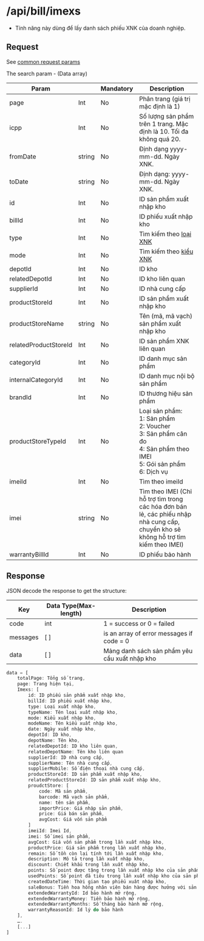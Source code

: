 # /api/bill/imexs

* Tính năng này dùng để lấy danh sách phiếu XNK của doanh nghiệp.

## Request

See [common request params](/docs/api.md#request)

The search param - \(Data array\)

| Param |  | Mandatory | Description |
| --- | --- | --- | --- |
| page | Int | No | Phân trang \(giá trị mặc định là 1\) |
| icpp | Int | No | Số lượng sản phẩm trên 1 trang. Mặc định là 10. Tối đa không quá 20. |
| fromDate | string | No | Định dạng yyyy-mm-dd. Ngày XNK. |
| toDate | string | No | Định dạng: yyyy-mm-dd. Ngày XNK. |
|id	|Int	|No	|ID sản phẩm xuất nhập kho|
|billId	|Int	|No	|ID phiếu xuất nhập kho|
|type	|Int	|No	|Tìm kiếm theo [loại XNK](/docs/glossary.md#inventory)|
|mode	|Int	|No	|Tìm kiếm theo [kiểu XNK](/docs/glossary.md#inventory)|
|depotId	|Int	|No	|ID kho|
|relatedDepotId	|Int	|No	|ID kho liên quan|
|supplierId	|Int	|No	|ID nhà cung cấp|
|productStoreId	|Int	|No	|ID sản phẩm xuất nhập kho|
|productStoreName	|string	|No	|Tên (mã, mã vạch) sản phẩm xuất nhập kho|
|relatedProductStoreId	|Int	|No	|ID sản phẩm XNK liên quan|
|categoryId	|Int	|No	|ID danh mục sản phẩm|
|internalCategoryId	|Int	|No	|ID danh mục nội bộ sản phẩm|
|brandId	|Int	|No	|ID thương hiệu sản phẩm|
|productStoreTypeId	|Int	|No	|Loại sản phẩm: <br>1: Sản phẩm<br>2: Voucher<br>3: Sản phẩm cân đo<br>4: Sản phẩm theo IMEI<br>5: Gói sản phẩm<br>6: Dịch vụ |
|imeiId	|Int	|No	| Tìm theo imeiId
|imei	|string	|No	| Tìm theo IMEI (Chỉ hỗ trợ tìm trong các hóa đơn bán lẻ, các phiếu nhập nhà cung cấp, chuyển kho sẽ không hỗ trợ tìm kiếm theo IMEI)
|warrantyBillId	|Int	|No	|ID phiếu bảo hành

## Response

JSON decode the response to get the structure:

| Key | Data Type\(Max-length\) | Description |
| --- | --- | --- |
| code | int | 1 = success or 0 = failed |
| messages | \[ \] | is an array of error messages if code = 0 |
| data | \[ \] | Mảng danh sách sản phẩm yêu cầu xuất nhập kho |

```js
data = [
    totalPage: Tổng số trang,
    page: Trang hiện tại,
    Imexs: [
        id: ID phiếu sản phẩm xuất nhập kho,
        billId: ID phiếu xuất nhập kho,
        type: Loại xuất nhập kho,
        typeName: Tên loại xuất nhập kho,
        mode: Kiểu xuất nhập kho,
        modeName: Tên kiểu xuất nhập kho,
        date: Ngày xuất nhập kho,
        depotId: ID kho,
        depotName: Tên kho,
        relatedDepotId: ID kho liên quan,
        relatedDepotName: Tên kho liên quan
        supplierId: ID nhà cung cấp,
        supplierName: Tên nhà cung cấp,
        supplierMobile: Số điện thoại nhà cung cấp,
        productStoreId: ID sản phẩm xuất nhập kho,
        relatedProductStoreId: ID sản phẩm xuất nhập kho,
        proudctStore: [
            code: Mã sản phẩm,
            barcode: Mã vạch sản phẩm,
            name: tên sản phẩm,
            importPrice: Giá nhập sản phẩm,
            price: Giá bán sản phẩm,
            avgCost: Giá vốn sản phẩm
        ]
        imeiId: Imei Id,
        imei: Số imei sản phẩm,
        avgCost: Giá vốn sản phẩm trong lần xuất nhập kho,
        productPrice: Giá sản phẩm trong lần xuất nhập kho,
        remain: Số tồn còn lại tính tới lần xuất nhập kho,
        description: Mô tả trong lần xuất nhập kho,
        discount: Chiết khấu trong lần xuất nhập kho,
        points: Số point được tặng trong lần xuất nhập kho của sản phẩm ,
        usedPoints: Số point đã tiêu trong lần xuất nhập kho của sản phẩm,
        createdDateTime: Thời gian tạo phiếu xuât nhập kho,
        saleBonus: Tiền hoa hồng nhân viên bán hàng được hưởng với sản phẩm,
        extendedWarrantyId: Id bảo hành mở rộng,
        extendedWarrantyMoney: Tiền bảo hành mở rộng,
        extendedWarrantyMonths: Số tháng bảo hành mở rộng,
        warrantyReasonId: Id lý do bảo hành
    ],
    ….
    [...]
]
```



